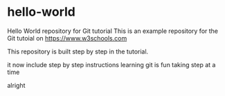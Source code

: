 # hello-world
Hello World repository for Git tutorial
This is an example repository for the Git tutoial on https://www.w3schools.com

This repository is built step by step in the tutorial.

it now include step by step instructions
learning git is fun 
taking step at a time

alright
